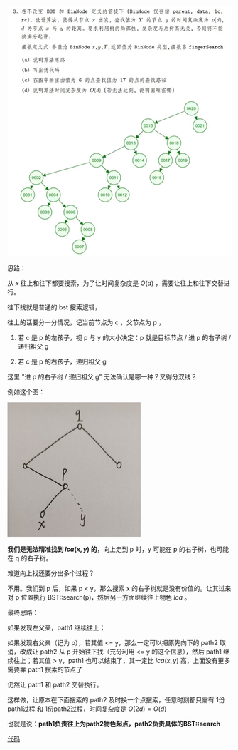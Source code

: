 ![img](img/algorithm.jpg)

思路：

从 $x$ 往上和往下都要搜索，为了让时间复杂度是 $O(d)$ ，需要让往上和往下交替进行。

往下找就是普通的 bst 搜索逻辑，

往上的话要分一分情况，记当前节点为 c ，父节点为 p ，

1. 若 c 是 p 的左孩子，视 p 与 y 的大小决定：p 就是目标节点 / 进 p 的右子树 / 递归祖父 g

2. 若 c 是 p 的右孩子，递归祖父 g

这里 "进 p 的右子树 / 递归祖父 g" 无法确认是哪一种？又得分双线？

例如这个图：

<img src="img/1.jpg" alt="img" width="300">

**我们是无法精准找到 $lca(x, y)$ 的**，向上走到 p 时，y 可能在 p 的右子树，也可能在 q 的右子树。

难道向上找还要分出多个过程？

不用。我们到 p 后，如果 p < y，那么搜索 x 的右子树就是没有价值的。让其过来对 p 位置执行 BST::search(p)，然后另一方面继续往上物色 $lca$ 。

最终思路：

如果发现左父亲，path1 继续往上；

如果发现右父亲（记为 p），若其值 <= y，那么一定可以把原先向下的 path2 取消，改成让 path2 从 p 开始往下找（充分利用 <= y 的这个信息），然后 path1 继续往上；若其值 > y，path1 也可以结束了，其一定比 $lca(x,y)$ 高，上面没有更多需要靠 path1 搜索的节点了

仍然让 path1 和 path2 交替执行。

这样做，让原本在下面搜索的 path2 及时换一个点搜索，任意时刻都只需有 1份path1过程 和 1份path2过程，时间复杂度是 $O(2d) = O(d)$

也就是说：**path1负责往上为path2物色起点，path2负责具体的BST::search**

[代码](./algorithm.cpp)